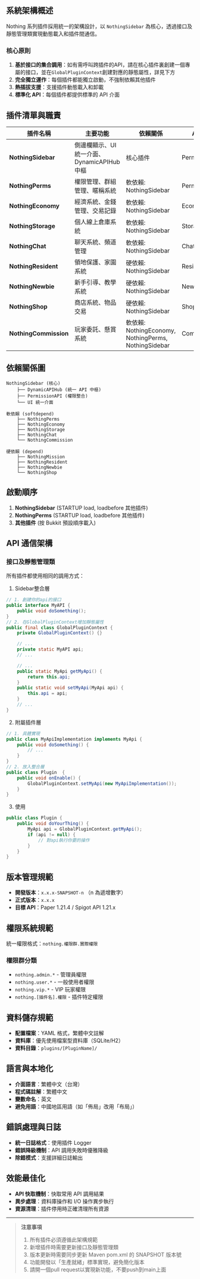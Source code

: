 ## 系統架構概述

Nothing 系列插件採用統一的架構設計，以 `NothingSidebar` 為核心，透過接口及靜態管理類實現動態載入和插件間通信。
### 核心原則

1. **基於接口的集合調用**：如有需呼叫跨插件的API，請在核心插件裏創建一個專屬的接口，並在`GlobalPluginContext`創建對應的靜態屬性，詳見下方
2. **完全獨立運作**：每個插件都能獨立啟動，不強制依賴其他插件
3. **熱插拔支援**：支援插件動態載入和卸載
4. **標準化 API**：每個插件都提供標準的 API 介面

## 插件清單與職責

| 插件名稱 | 主要功能 | 依賴關係 | API 提供 |
|---------|---------|---------|---------|
| **NothingSidebar** | 側邊欄顯示、UI 統一介面、DynamicAPIHub 中樞 | 核心插件 | PermissionAPI |
| **NothingPerms** | 權限管理、群組管理、暱稱系統 | 軟依賴: NothingSidebar | PermissionAPI |
| **NothingEconomy** | 經濟系統、金錢管理、交易記錄 | 軟依賴: NothingSidebar | EconomyAPI |
| **NothingStorage** | 個人線上倉庫系統 | 軟依賴: NothingSidebar | StorageAPI |
| **NothingChat** | 聊天系統、頻道管理 | 軟依賴: NothingSidebar | ChatAPI |
| **NothingResident** | 領地保護、家園系統 | 硬依賴: NothingSidebar | ResidentAPI |
| **NothingNewbie** | 新手引導、教學系統 | 硬依賴: NothingSidebar | NewbieAPI |
| **NothingShop** | 商店系統、物品交易 | 硬依賴: NothingSidebar | ShopAPI |
| **NothingCommission** | 玩家委託、懸賞系統 | 軟依賴: NothingEconomy, NothingPerms, NothingSidebar | CommissionAPI |

## 依賴關係圖

```
NothingSidebar (核心)
    ├── DynamicAPIHub (統一 API 中樞)
    ├── PermissionAPI (權限整合)
    └── UI 統一介面
    
軟依賴 (softdepend)
    ├── NothingPerms
    ├── NothingEconomy  
    ├── NothingStorage
    ├── NothingChat
    └── NothingCommission
    
硬依賴 (depend)
    ├── NothingMission
    ├── NothingResident
    ├── NothingNewbie
    └── NothingShop
```

## 啟動順序

1. **NothingSidebar** (STARTUP load, loadbefore 其他插件)
2. **NothingPerms** (STARTUP load, loadbefore 其他插件)
3. **其他插件** (按 Bukkit 預設順序載入)

## API 通信架構

### 接口及靜態管理類

所有插件都使用相同的調用方式： <br/>

1. Sidebar整合層
```java
// 1. 創建你的api的接口
public interface MyAPI {
    public void doSomething();
}
// 2. 在GlobalPluginContext增加靜態屬性
public final class GlobalPluginContext {
    private GlobalPluginContext() {}

    // ...
    private static MyAPI api;
    // ...

    // ...
    public static MyApi getMyApi() {
        return this.api;
    }
    public static void setMyApi(MyApi api) {
        this.api = api;
    }
    // ...
}
```
2. 附屬插件層
```java
// 1. 具體實現
public class MyApiImplementation implements MyApi {
    public void doSomething() {
        // ...
    }
}
// 2. 放入整合層
public class Plugin  {
    public void onEnable() {
        GlobalPluginContext.setMyApi(new MyApiImplementation());
    }
}
```
3. 使用
```java
public class Plugin {
    public void doYourThing() {
        MyApi api = GlobalPluginContext.getMyApi();
        if (api != null) {
            // 對api執行你要的操作
        }
    }
}
```

## 版本管理規範

- **開發版本**：`x.x.x-SNAPSHOT-n` （n 為遞增數字）
- **正式版本**：`x.x.x`
- **目標 API**：Paper 1.21.4 / Spigot API 1.21.x

## 權限系統規範

統一權限格式：`nothing.權限群.實際權限`

### 權限群分類
- `nothing.admin.*` - 管理員權限
- `nothing.user.*` - 一般使用者權限
- `nothing.vip.*` - VIP 玩家權限
- `nothing.[插件名].權限` - 插件特定權限

## 資料儲存規範

- **配置檔案**：YAML 格式，繁體中文註解
- **資料庫**：優先使用檔案型資料庫（SQLite/H2）
- **資料目錄**：`plugins/[PluginName]/`

## 語言與本地化

- **介面語言**：繁體中文（台灣）
- **程式碼註解**：繁體中文
- **變數命名**：英文
- **避免用語**：中國地區用語（如「佈局」改用「布局」）

## 錯誤處理與日誌

- **統一日誌格式**：使用插件 Logger
- **錯誤降級機制**：API 調用失敗時優雅降級
- **除錯模式**：支援詳細日誌輸出

## 效能最佳化

- **API 快取機制**：快取常用 API 調用結果
- **異步處理**：資料庫操作和 I/O 操作異步執行
- **資源清理**：插件停用時正確清理所有資源

---

> **注意事項**
> 
> 1. 所有插件必須遵循此架構規範
> 2. 新增插件時需要更新接口及靜態管理類
> 3. 版本更新時需要同步更新 Maven pom.xml 的 SNAPSHOT 版本號
> 4. 功能開發以「生產就緒」標準實現，避免簡化版本
> 5. 請開一個pull request以實現新功能，不要push到main上面
